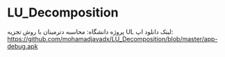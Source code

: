 # LU_Decomposition
پروژه دانشگاه: محاسبه دترمینان با روش تجزیه UL
لینک دانلود اپ: https://github.com/mohamadjavadx/LU_Decomposition/blob/master/app-debug.apk
